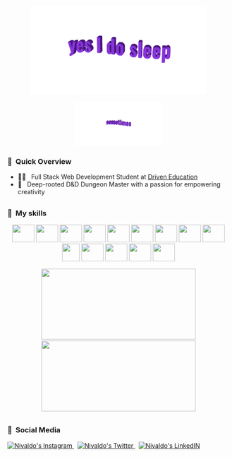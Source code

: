 <p align="center">
  <img width="400" src="https://github.com/NivaldoFarias/NivaldoFarias/blob/main/img/yes-i-do-sleep.gif">
</p>
<p align="center">
  <img height="100" src="https://github.com/NivaldoFarias/NivaldoFarias/blob/main/img/sometimes.gif">
</p>

<h3> 📌 &nbsp;Quick Overview</h3>

  - 👨‍💻 &nbsp; Full Stack Web Development Student at <a href="https://www.driven.com.br/">Driven Education</a>
  - 🦄 &nbsp; Deep-rooted D&D Dungeon Master with a passion for empowering creativity

## 
<h3>🎨 &nbsp;My skills</h3>

<p align="center">
  <img src="https://cdn.jsdelivr.net/gh/devicons/devicon/icons/react/react-original.svg" width="50" height="40"/>
  <img src="https://cdn.jsdelivr.net/gh/devicons/devicon/icons/typescript/typescript-plain.svg" width="50" height="40"/> 
  <img src="https://cdn.jsdelivr.net/gh/devicons/devicon/icons/javascript/javascript-plain.svg" width="50" height="40"/> 
  <img src="https://cdn.jsdelivr.net/gh/devicons/devicon/icons/sass/sass-original.svg" width="50" height="40"/> 
  <img src="https://cdn.jsdelivr.net/gh/devicons/devicon/icons/html5/html5-original.svg" width="50" height="40"/> 
  <img src="https://cdn.jsdelivr.net/gh/devicons/devicon/icons/css3/css3-original.svg" width="50" height="40"/> 
  <img src="https://cdn.jsdelivr.net/gh/devicons/devicon/icons/nodejs/nodejs-original.svg" width="50" height="40"/>
  <img src="https://cdn.jsdelivr.net/gh/devicons/devicon/icons/express/express-original.svg" width="50" height="40"/>
  <img src="https://cdn.jsdelivr.net/gh/devicons/devicon/icons/docker/docker-plain.svg" width="50" height="40"/>
  <img src="https://cdn.jsdelivr.net/gh/devicons/devicon/icons/mongodb/mongodb-original.svg" width="40" height="40"/>
  <img src="https://cdn.jsdelivr.net/gh/devicons/devicon/icons/cplusplus/cplusplus-original.svg" width="50" height="40"/> 
  <img src="https://cdn.jsdelivr.net/gh/devicons/devicon/icons/python/python-original.svg" width="50" height="40"/>  
  <img src="https://cdn.jsdelivr.net/gh/devicons/devicon/icons/linux/linux-original.svg" width="50" height="40"/> 
  <img src="https://cdn.jsdelivr.net/gh/devicons/devicon/icons/git/git-original.svg" width="50" height="40"/> 
</p>

<p align="center">
<img src="https://github-readme-stats.vercel.app/api/wakatime?username=Nivaldo&theme=tokyonight&show_icons=true&layout=default&langs_count=4" height="160px", width="350px" />
<img src="https://github-readme-stats.vercel.app/api?username=NivaldoFarias&theme=tokyonight&custom_title=Github Stats&include_all_commits=true&count_private=true&hide=contribs&show_icons=true&cache_seconds=82800" height="160px", width="350px" />
</p>

## 

<h3> 💃 &nbsp;Social Media</h3> 

<p align="left">
  <a href="https://www.instagram.com/nivaldo.fg">
    <img alt="Nivaldo's Instagram" width="30px" src="https://raw.githubusercontent.com/hussainweb/hussainweb/main/icons/instagram.png" />
  </a>&nbsp;
  <a href="https://twitter.com/badivia">
    <img alt="Nivaldo's Twitter" width="30px" src="https://raw.githubusercontent.com/peterthehan/peterthehan/master/assets/twitter.svg" />
  </a>&nbsp;
  <a href="https://www.linkedin.com/in/NivaldoFarias">
    <img alt="Nivaldo's LinkedIN" width="30px" src="https://raw.githubusercontent.com/peterthehan/peterthehan/master/assets/linkedin.svg" />
  </a> 
</p>
